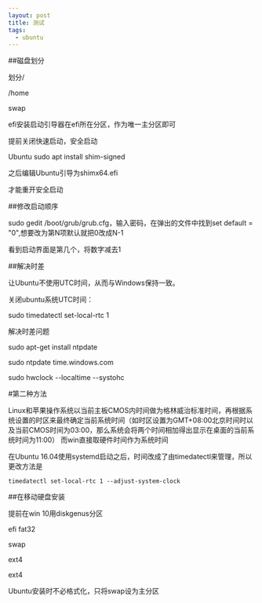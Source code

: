 ```yaml
---
layout: post
title: 测试
tags:
  - ubuntu
---
```


##磁盘划分

划分/

/home

swap

efi安装启动引导器在efi所在分区，作为唯一主分区即可

提前关闭快速启动，安全启动

Ubuntu sudo apt install shim-signed

之后编辑Ubuntu引导为shimx64.efi

才能重开安全启动

##修改启动顺序

sudo gedit /boot/grub/grub.cfg，输入密码，在弹出的文件中找到set default = "0",想要改为第N项默认就把0改成N-1

看到启动界面是第几个，将数字减去1

##解决时差

让Ubuntu不使用UTC时间，从而与Windows保持一致。

关闭ubuntu系统UTC时间：

sudo timedatectl set-local-rtc 1

解决时差问题

sudo apt-get install ntpdate

sudo ntpdate time.windows.com

sudo hwclock --localtime --systohc

#第二种方法

Linux和苹果操作系统以当前主板CMOS内时间做为格林威治标准时间，再根据系统设置的时区来最终确定当前系统时间（如时区设置为GMT+08:00北京时间时以及当前CMOS时间为03:00，那么系统会将两个时间相加得出显示在桌面的当前系统时间为11:00） 而win直接取硬件时间作为系统时间

在Ubuntu 16.04使用systemd启动之后，时间改成了由timedatectl来管理，所以更改方法是

```text
timedatectl set-local-rtc 1 --adjust-system-clock
```

##在移动硬盘安装

提前在win 10用diskgenus分区

efi fat32

swap

ext4

ext4

Ubuntu安装时不必格式化，只将swap设为主分区